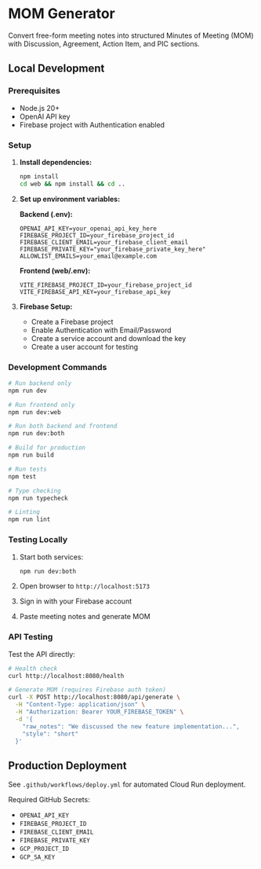 # MOM Generator

Convert free-form meeting notes into structured Minutes of Meeting (MOM) with Discussion, Agreement, Action Item, and PIC sections.

## Local Development

### Prerequisites
- Node.js 20+
- OpenAI API key
- Firebase project with Authentication enabled

### Setup

1. **Install dependencies:**
   ```bash
   npm install
   cd web && npm install && cd ..
   ```

2. **Set up environment variables:**
   
   **Backend (.env):**
   ```env
   OPENAI_API_KEY=your_openai_api_key_here
   FIREBASE_PROJECT_ID=your_firebase_project_id
   FIREBASE_CLIENT_EMAIL=your_firebase_client_email
   FIREBASE_PRIVATE_KEY="your_firebase_private_key_here"
   ALLOWLIST_EMAILS=your_email@example.com
   ```

   **Frontend (web/.env):**
   ```env
   VITE_FIREBASE_PROJECT_ID=your_firebase_project_id
   VITE_FIREBASE_API_KEY=your_firebase_api_key
   ```

3. **Firebase Setup:**
   - Create a Firebase project
   - Enable Authentication with Email/Password
   - Create a service account and download the key
   - Create a user account for testing

### Development Commands

```bash
# Run backend only
npm run dev

# Run frontend only
npm run dev:web

# Run both backend and frontend
npm run dev:both

# Build for production
npm run build

# Run tests
npm test

# Type checking
npm run typecheck

# Linting
npm run lint
```

### Testing Locally

1. Start both services:
   ```bash
   npm run dev:both
   ```

2. Open browser to `http://localhost:5173`

3. Sign in with your Firebase account

4. Paste meeting notes and generate MOM

### API Testing

Test the API directly:

```bash
# Health check
curl http://localhost:8080/health

# Generate MOM (requires Firebase auth token)
curl -X POST http://localhost:8080/api/generate \
  -H "Content-Type: application/json" \
  -H "Authorization: Bearer YOUR_FIREBASE_TOKEN" \
  -d '{
    "raw_notes": "We discussed the new feature implementation...",
    "style": "short"
  }'
```

## Production Deployment

See `.github/workflows/deploy.yml` for automated Cloud Run deployment.

Required GitHub Secrets:
- `OPENAI_API_KEY`
- `FIREBASE_PROJECT_ID`
- `FIREBASE_CLIENT_EMAIL`
- `FIREBASE_PRIVATE_KEY`
- `GCP_PROJECT_ID`
- `GCP_SA_KEY`